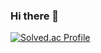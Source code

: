 ### Hi there 👋

[![Solved.ac Profile](http://mazassumnida.wtf/api/v2/generate_badge?boj=Sorrel98)](https://solved.ac/Sorrel98/)




<!--
**Sorrel98/Sorrel98** is a ✨ _special_ ✨ repository because its `README.md` (this file) appears on your GitHub profile.

Here are some ideas to get you started:

- 🔭 I’m currently working on ...
- 🌱 I’m currently learning ...
- 👯 I’m looking to collaborate on ...
- 🤔 I’m looking for help with ...
- 💬 Ask me about ...
- 📫 How to reach me: ...
- 😄 Pronouns: ...
- ⚡ Fun fact: ...
-->
